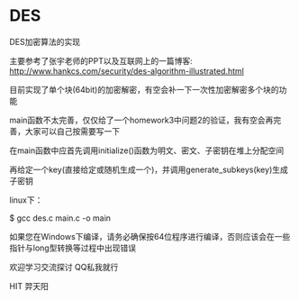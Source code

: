 # DES
DES加密算法的实现

主要参考了张宇老师的PPT以及互联网上的一篇博客: http://www.hankcs.com/security/des-algorithm-illustrated.html

目前实现了单个块(64bit)的加密解密，有空会补一下一次性加密解密多个块的功能

main函数不太完善，仅仅给了一个homework3中问题2的验证，我有空会再完善，大家可以自己按需要写一下

在main函数中应首先调用initialize()函数为明文、密文、子密钥在堆上分配空间

再给定一个key(直接给定或随机生成一个)，并调用generate_subkeys(key)生成子密钥

linux下：

$ gcc des.c main.c -o main

如果您在Windows下编译，请务必确保按64位程序进行编译，否则应该会在一些指针与long型转换等过程中出现错误

欢迎学习交流探讨 QQ私我就行

HIT 羿天阳
